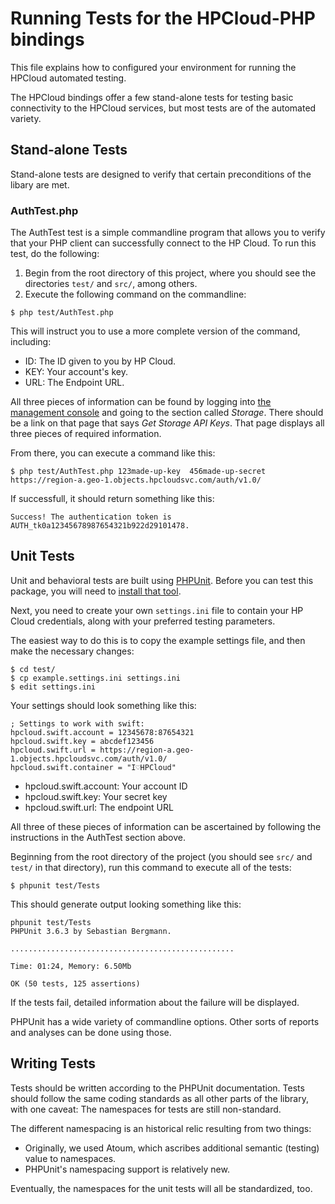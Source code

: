 # Running Tests for the HPCloud-PHP bindings

This file explains how to configured your environment for running the
HPCloud automated testing.

The HPCloud bindings offer a few stand-alone tests for testing basic
connectivity to the HPCloud services, but most tests are of the
automated variety.

## Stand-alone Tests

Stand-alone tests are designed to verify that certain preconditions of
the libary are met.

### AuthTest.php

The AuthTest test is a simple commandline program that allows you to
verify that your PHP client can successfully connect to the HP Cloud. To
run this test, do the following:

1. Begin from the root directory of this project, where you should see
   the directories `test/` and `src/`, among others.
2. Execute the following command on the commandline:

```
$ php test/AuthTest.php
```

This will instruct you to use a more complete version of the command,
including:

* ID: The ID given to you by HP Cloud.
* KEY: Your account's key.
* URL: The Endpoint URL.

All three pieces of information can be found by logging into [the
management console](https://manage.hpcloud.com) and going to the section
called *Storage*. There should be a link on that page that says *Get
Storage API Keys*. That page displays all three pieces of required
information.

From there, you can execute a command like this:

```
$ php test/AuthTest.php 123made-up-key  456made-up-secret https://region-a.geo-1.objects.hpcloudsvc.com/auth/v1.0/

```

If successfull, it should return something like this:

```
Success! The authentication token is AUTH_tk0a12345678987654321b922d29101478.
```

## Unit Tests

Unit and behavioral tests are built using [PHPUnit](http://www.phpunit.de/). Before you can
test this package, you will need to [install that tool](http://www.phpunit.de/manual/3.6/en/installation.html).

Next, you need to create your own `settings.ini` file to contain your HP
Cloud credentials, along with your preferred testing parameters.

The easiest way to do this is to copy the example settings file, and
then make the necessary changes:

```
$ cd test/
$ cp example.settings.ini settings.ini
$ edit settings.ini
```

Your settings should look something like this:

```
; Settings to work with swift:
hpcloud.swift.account = 12345678:87654321
hpcloud.swift.key = abcdef123456
hpcloud.swift.url = https://region-a.geo-1.objects.hpcloudsvc.com/auth/v1.0/
hpcloud.swift.container = "I♡HPCloud"
```

* hpcloud.swift.account: Your account ID
* hpcloud.swift.key: Your secret key
* hpcloud.swift.url: The endpoint URL

All three of these pieces of information can be ascertained by following
the instructions in the AuthTest section above.

Beginning from the root directory of the project (you should see `src/`
and `test/` in that directory), run this command to execute all of the
tests:

```
$ phpunit test/Tests
```

This should generate output looking something like this:

```
phpunit test/Tests
PHPUnit 3.6.3 by Sebastian Bergmann.

..................................................

Time: 01:24, Memory: 6.50Mb

OK (50 tests, 125 assertions)
```

If the tests fail, detailed information about the failure will be
displayed.

PHPUnit has a wide variety of commandline options. Other sorts of
reports and analyses can be done using those.

## Writing Tests

Tests should be written according to the PHPUnit documentation. Tests
should follow the same coding standards as all other parts of the
library, with one caveat: The namespaces for tests are still
non-standard.

The different namespacing is an historical relic resulting from two things:

* Originally, we used Atoum, which ascribes additional semantic (testing) value to
  namespaces.
* PHPUnit's namespacing support is relatively new.

Eventually, the namespaces for the unit tests will all be standardized,
too.

